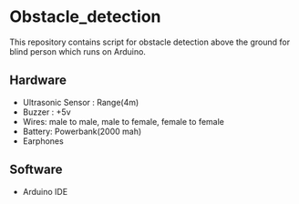# Obstacle_detection
This repository contains script for obstacle detection above the ground for blind person which runs on Arduino.

## Hardware
- Ultrasonic Sensor : Range(4m)
- Buzzer : +5v
- Wires: male to male, male to female, female to female
- Battery: Powerbank(2000 mah)
- Earphones

## Software
- Arduino IDE
